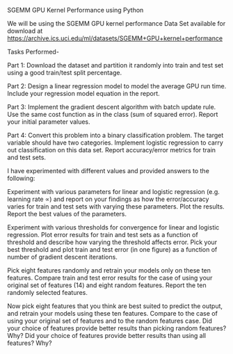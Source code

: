 SGEMM GPU Kernel Performance using Python

We will be using the SGEMM GPU kernel performance Data Set available for download at https://archive.ics.uci.edu/ml/datasets/SGEMM+GPU+kernel+performance

Tasks Performed-

Part 1: Download the dataset and partition it randomly into train and test set using a good train/test split percentage.

Part 2: Design a linear regression model to model the average GPU run time. Include your regression model equation in the report.

Part 3: Implement the gradient descent algorithm with batch update rule. Use the same cost function as in the class (sum of squared error). Report your initial parameter values.

Part 4: Convert this problem into a binary classification problem. The target variable should have two categories. Implement logistic regression to carry out classification on this data set. Report accuracy/error metrics for train and test sets.

I have experimented with  different values and provided answers to the following:

Experiment with various parameters for linear and logistic regression (e.g. learning rate ∝) and report on your findings as how the error/accuracy varies for train and test sets with varying these parameters. Plot the results. Report the best values of the parameters.

Experiment with various thresholds for convergence for linear and logistic regression. Plot error results for train and test sets as a function of threshold and describe how varying the threshold affects error. Pick your best threshold and plot train and test error (in one figure) as a function of number of gradient descent iterations.

Pick eight features randomly and retrain your models only on these ten features. Compare train and test error results for the case of using your original set of features (14) and eight random features. Report the ten randomly selected features.

Now pick eight features that you think are best suited to predict the output, and retrain your models using these ten features. Compare to the case of using your original set of features and to the random features case. Did your choice of features provide better results than picking random features? Why? Did your choice of features provide better results than using all features? Why?
